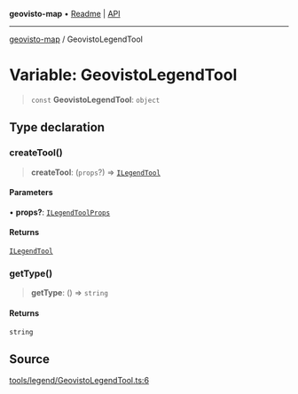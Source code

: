 **geovisto-map** • [Readme](../README.md) \| [API](../globals.md)

***

[geovisto-map](../README.md) / GeovistoLegendTool

# Variable: GeovistoLegendTool

> `const` **GeovistoLegendTool**: `object`

## Type declaration

### createTool()

> **createTool**: (`props`?) => [`ILegendTool`](../interfaces/ILegendTool.md)

#### Parameters

• **props?**: [`ILegendToolProps`](../type-aliases/ILegendToolProps.md)

#### Returns

[`ILegendTool`](../interfaces/ILegendTool.md)

### getType()

> **getType**: () => `string`

#### Returns

`string`

## Source

[tools/legend/GeovistoLegendTool.ts:6](https://github.com/geovisto/geovisto-map/blob/5ee2cb5d45c19062fc8fc6beefa2848c076518b6/src/tools/legend/GeovistoLegendTool.ts#L6)
